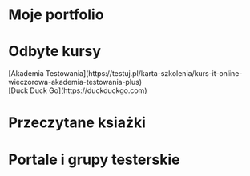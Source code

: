 <h1>Moje portfolio</h1>

<h1>Odbyte kursy</h1>
[Akademia Testowania](https://testuj.pl/karta-szkolenia/kurs-it-online-wieczorowa-akademia-testowania-plus)<br>
[Duck Duck Go](https://duckduckgo.com)


<h1>Przeczytane ksiażki</h1>

<h1>Portale i grupy testerskie</h1>
